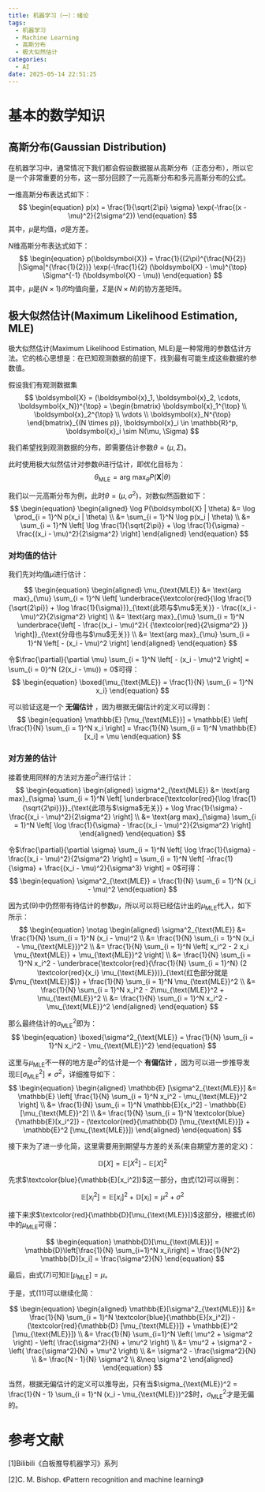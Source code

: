 ```yaml
---
title: 机器学习（一）：绪论
tags:
  - 机器学习
  - Machine Learning
  - 高斯分布
  - 极大似然估计
categories:
  - AI
date: 2025-05-14 22:51:25
---
```



# 基本的数学知识
## 高斯分布(Gaussian Distribution)

在机器学习中，通常情况下我们都会假设数据服从高斯分布（正态分布），所以它是一个非常重要的分布，这一部分回顾了一元高斯分布和多元高斯分布的公式。

一维高斯分布表达式如下：
$$
\begin{equation}
    p(x) = \frac{1}{\sqrt{2\pi} \sigma} \exp(-\frac{(x - \mu)^2}{2\sigma^2})
\end{equation}
$$
其中，$\mu$是均值，$\sigma$是方差。

$N$维高斯分布表达式如下：
$$
\begin{equation}
    p(\boldsymbol{X}) = \frac{1}{(2\pi)^{\frac{N}{2}} |\Sigma|^{\frac{1}{2}}} \exp(-\frac{1}{2} (\boldsymbol{X} - \mu)^{\top} \Sigma^{-1} (\boldsymbol{X} - \mu))
\end{equation}
$$
其中，$\mu$是$(N \times 1)的$均值向量，$\Sigma$是$(N \times N)$的协方差矩阵。

## 极大似然估计(Maximum Likelihood Estimation, MLE)

极大似然估计(Maximum Likelihood Estimation, MLE)是一种常用的参数估计方法。它的核心思想是：在已知观测数据的前提下，找到最有可能生成这些数据的参数值。

假设我们有观测数据集
$$
\boldsymbol{X} = (\boldsymbol{x}_1, \boldsymbol{x}_2, \cdots, \boldsymbol{x_N})^{\top} = \begin{bmatrix} \boldsymbol{x}_1^{\top} \\ \boldsymbol{x}_2^{\top} \\ \vdots \\ \boldsymbol{x}_N^{\top} \end{bmatrix}_{(N \times p)}, \boldsymbol{x}_i \in \mathbb{R}^p, \boldsymbol{x}_i \sim N(\mu, \Sigma)
$$

我们希望找到观测数据的分布，即需要估计参数$\theta = (\mu, \Sigma)$。

此时使用极大似然估计对参数$\theta$进行估计，即优化目标为：
$$
\begin{equation}
    \theta_{\text{MLE}} = \text{arg max}_{\theta} P(\boldsymbol{X} | \theta)
\end{equation}
$$

我们以一元高斯分布为例，此时$\theta = (\mu, \sigma^2)$，对数似然函数如下：
$$
\begin{equation}
    \begin{aligned}
        \log P(\boldsymbol{X} | \theta) &= \log \prod_{i = 1}^N p(x_i | \theta) \\
        &= \sum_{i = 1}^N \log p(x_i | \theta) \\
        &= \sum_{i = 1}^N \left[ \log \frac{1}{\sqrt{2\pi}} + \log \frac{1}{\sigma} - \frac{(x_i - \mu)^2}{2\sigma^2} \right]
    \end{aligned}
\end{equation}
$$

### 对均值的估计

我们先对均值$\mu$进行估计：

$$
\begin{equation}
    \begin{aligned}
        \mu_{\text{MLE}} &= \text{arg max}_{\mu} \sum_{i = 1}^N \left[ \underbrace{\textcolor{red}{\log \frac{1}{\sqrt{2\pi}} + \log \frac{1}{\sigma}}}_{\text{此项与$\mu$无关}} - \frac{(x_i - \mu)^2}{2\sigma^2} \right] \\
        &= \text{arg max}_{\mu} \sum_{i = 1}^N \underbrace{\left[ - \frac{(x_i - \mu)^2}{ {\textcolor{red}{2\sigma^2} }} \right]}_{\text{分母也与$\mu$无关}} \\
        &= \text{arg max}_{\mu} \sum_{i = 1}^N \left[ - (x_i - \mu)^2 \right]
    \end{aligned}
\end{equation}
$$

令$\frac{\partial}{\partial \mu} \sum_{i = 1}^N \left[ - (x_i - \mu)^2 \right] = \sum_{i = 0}^N (2(x_i - \mu)) = 0$可得：
$$
\begin{equation}
    \boxed{\mu_{\text{MLE}} = \frac{1}{N} \sum_{i = 1}^N x_i}
\end{equation}
$$

可以验证这是一个 **无偏估计** ，因为根据无偏估计的定义可以得到：
$$
\begin{equation}
    \mathbb{E} [\mu_{\text{MLE}}] = \mathbb{E} \left[ \frac{1}{N} \sum_{i = 1}^N x_i \right] = \frac{1}{N} \sum_{i = 1}^N \mathbb{E} [x_i] = \mu
\end{equation}
$$

### 对方差的估计

接着使用同样的方法对方差$\sigma^2$进行估计：
$$
\begin{equation}
    \begin{aligned}
        \sigma^2_{\text{MLE}} &= \text{arg max}_{\sigma} \sum_{i = 1}^N \left[ \underbrace{\textcolor{red}{\log \frac{1}{\sqrt{2\pi}}}}_{\text{此项与$\sigma$无关}} + \log \frac{1}{\sigma} - \frac{(x_i - \mu)^2}{2\sigma^2} \right] \\
        &= \text{arg max}_{\sigma} \sum_{i = 1}^N \left[ \log \frac{1}{\sigma} - \frac{(x_i - \mu)^2}{2\sigma^2} \right]
    \end{aligned}
\end{equation}
$$

令$\frac{\partial}{\partial \sigma} \sum_{i = 1}^N \left[ \log \frac{1}{\sigma} - \frac{(x_i - \mu)^2}{2\sigma^2} \right] = \sum_{i = 1}^N \left[ -\frac{1}{\sigma} + \frac{(x_i - \mu)^2}{\sigma^3} \right] = 0$可得：
$$
\begin{equation}
    \sigma^2_{\text{MLE}} = \frac{1}{N} \sum_{i = 1}^N (x_i - \mu)^2
\end{equation}
$$

因为式(9)中仍然带有待估计的参数$\mu$，所以可以将已经估计出的$\mu_{\text{MLE}}$代入，如下所示：
$$
\begin{equation} \notag
    \begin{aligned}
        \sigma^2_{\text{MLE}} &= \frac{1}{N} \sum_{i = 1}^N (x_i - \mu)^2 \\
        &= \frac{1}{N} \sum_{i = 1}^N (x_i - \mu_{\text{MLE}})^2 \\
        &= \frac{1}{N} \sum_{i = 1}^N \left[ x_i^2 - 2 x_i \mu_{\text{MLE}} + \mu_{\text{MLE}}^2 \right] \\
        &= \frac{1}{N} \sum_{i = 1}^N x_i^2 - \underbrace{\textcolor{red}{\frac{1}{N} \sum_{i = 1}^N} (2 \textcolor{red}{x_i} \mu_{\text{MLE}})}_{\text{红色部分就是$\mu_{\text{MLE}}$}} + \frac{1}{N} \sum_{i = 1}^N \mu_{\text{MLE}}^2 \\
        &= \frac{1}{N} \sum_{i = 1}^N x_i^2 - 2\mu_{\text{MLE}}^2 + \mu_{\text{MLE}}^2 \\
        &= \frac{1}{N} \sum_{i = 1}^N x_i^2 - \mu_{\text{MLE}}^2
    \end{aligned}
\end{equation}
$$

那么最终估计的$\sigma^2_{\text{MLE}}$即为：
$$
\begin{equation}
    \boxed{\sigma^2_{\text{MLE}} = \frac{1}{N} \sum_{i = 1}^N x_i^2 - \mu_{\text{MLE}}^2}
\end{equation}
$$

这里与$\mu_{\text{MLE}}$不一样的地方是$\sigma^2$的估计是一个 **有偏估计** ，因为可以进一步推导发现$\mathbb{E}[\sigma^2_{\text{MLE}}] \neq \sigma^2$，详细推导如下：
$$
\begin{equation}
    \begin{aligned}
        \mathbb{E} [\sigma^2_{\text{MLE}}] &= \mathbb{E} \left[ \frac{1}{N} \sum_{i = 1}^N x_i^2 - \mu_{\text{MLE}}^2 \right] \\
        &= \frac{1}{N} \sum_{i = 1}^N \mathbb{E}[x_i^2] - \mathbb{E}[\mu_{\text{MLE}}^2] \\
        &= \frac{1}{N} \sum_{i = 1}^N \textcolor{blue}{\mathbb{E}[x_i^2]} - (\textcolor{red}{\mathbb{D} [\mu_{\text{MLE}}]} + \mathbb{E}^2 [\mu_{\text{MLE}}])
    \end{aligned}
\end{equation}
$$

接下来为了进一步化简，这里需要用到期望与方差的关系(来自期望方差的定义)：

$$
\begin{equation}
    \mathbb{D}[X] = \mathbb{E}[X^2] - \mathbb{E}[X]^2
\end{equation}
$$

先求$\textcolor{blue}{\mathbb{E}[x_i^2]}$这一部分，由式(12)可以得到：

$$
\begin{equation}
    \mathbb{E}[x_i^2] = \mathbb{E}[x_i]^2 + \mathbb{D}[x_i] = \mu^2 + \sigma^2
\end{equation}
$$

接下来求$\textcolor{red}{\mathbb{D}[\mu_{\text{MLE}}]}$这部分，根据式(6)中的$\mu_{\text{MLE}}$可得：

$$
\begin{equation}
    \mathbb{D}[\mu_{\text{MLE}}] = \mathbb{D}\left[\frac{1}{N} \sum_{i=1}^N x_i\right] = \frac{1}{N^2} \mathbb{D}[x_i] = \frac{\sigma^2}{N}
\end{equation}
$$

最后，由式(7)可知$\mathbb{E}[\mu_{\text{MLE}}] = \mu$。

于是，式(11)可以继续化简：

$$
\begin{equation}
    \begin{aligned}
        \mathbb{E}[\sigma^2_{\text{MLE}}] &= \frac{1}{N} \sum_{i = 1}^N \textcolor{blue}{\mathbb{E}[x_i^2]} - (\textcolor{red}{\mathbb{D} [\mu_{\text{MLE}}]} + \mathbb{E}^2 [\mu_{\text{MLE}}]) \\
        &= \frac{1}{N} \sum_{i=1}^N \left( \mu^2 + \sigma^2 \right) - \left( \frac{\sigma^2}{N} + \mu^2 \right) \\
        &= \mu^2 + \sigma^2 - \left( \frac{\sigma^2}{N} + \mu^2 \right) \\
        &= \sigma^2 - \frac{\sigma^2}{N} \\
        &= \frac{N - 1}{N} \sigma^2 \\
        &\neq \sigma^2
    \end{aligned}
\end{equation}
$$

当然，根据无偏估计的定义可以推导出，只有当$\sigma_{\text{MLE}}^2 = \frac{1}{N - 1} \sum_{i = 1}^N (x_i - \mu_{\text{MLE}})^2$时，$\sigma_{\text{MLE}}^2$才是无偏的。



# 参考文献

[1]Bilibili《白板推导机器学习》系列

[2]C. M. Bishop. 《Pattern recognition and machine learning》
